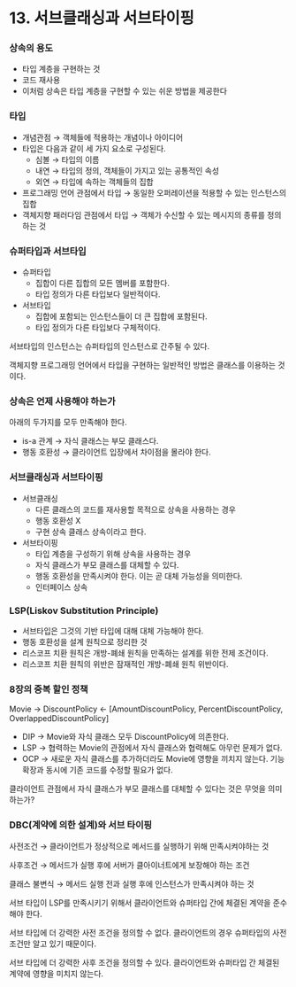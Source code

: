 # 13. 서브클래싱과 서브타이핑

### 상속의 용도

- 타입 계층을 구현하는 것
- 코드 재사용
- 이처럼 상속은 타입 계층을 구현할 수 있는 쉬운 방법을 제공한다

### 타입

- 개념관점 → 객체들에 적용하는 개념이나 아이디어
- 타입은 다음과 같이 세 가지 요소로 구성된다.
    - 심볼 → 타입의 이름
    - 내연 → 타입의 정의, 객체들이 가지고 있는 공통적인 속성
    - 외연 → 타입에 속하는 객체들의 집합
- 프로그래밍 언어 관점에서 타입 → 동일한 오퍼레이션을 적용할 수 있는 인스턴스의 집합
- 객체지향 패러다임 관점에서 타입 → 객체가 수신할 수 있는 메시지의 종류를 정의하는 것

### 슈퍼타입과 서브타입

- 슈퍼타입
    - 집합이 다른 집합의 모든 멤버를 포함한다.
    - 타입 정의가 다른 타입보다 일반적이다.
- 서브타입
    - 집합에 포함되는 인스턴스들이 더 큰 집합에 포함된다.
    - 타입 정의가 다른 타입보다 구체적이다.

서브타입의 인스턴스는 슈퍼타입의 인스턴스로 간주될 수 있다.

객체지향 프로그래밍 언어에서 타입을 구현하는 일반적인 방법은 클래스를 이용하는 것이다.

### 상속은 언제 사용해야 하는가

아래의 두가지를 모두 만족해야 한다.

- is-a 관계 → 자식 클래스는 부모 클래스다.
- 행동 호환성 → 클라이언트 입장에서 차이점을 몰라야 한다.

### 서브클래싱과 서브타이핑

- 서브클래싱
    - 다른 클래스의 코드를 재사용할 목적으로 상속을 사용하는 경우
    - 행동 호환성 X
    - 구현 상속 클래스 상속이라고 한다.
- 서브타이핑
    - 타입 계층을 구성하기 위해 상속을 사용하는 경우
    - 자식 클래스가 부모 클래스를 대체할 수 있다.
    - 행동 호환성을 만족시켜야 한다. 이는 곧 대체 가능성을 의미한다.
    - 인터페이스 상속
    

### LSP(Liskov Substitution Principle)

- 서브타입은 그것의 기반 타입에 대해 대체 가능해야 한다.
- 행동 호환성을 설계 원칙으로 정리한 것
- 리스코프 치환 원칙은 개방-폐쇄 원칙을 만족하는 설계를 위한 전제 조건이다.
- 리스코프 치환 원칙의 위반은 잠재적인 개방-폐쇄 원칙 위반이다.

### 8장의 중복 할인 정책

Movie → DiscountPolicy ← [AmountDiscountPolicy, PercentDiscountPolicy, OverlappedDiscountPolicy]

- DIP → Movie와 자식 클래스 모두 DiscountPolicy에 의존한다.
- LSP → 협력하는 Movie의 관점에서 자식 클래스와 협력해도 아무런 문제가 없다.
- OCP → 새로운 자식 클래스를 추가하더라도 Movie에 영향을 끼치지 않는다. 기능 확장과 동시에 기존 코드를 수정할 필요가 없다.

클라이언트 관점에서 자식 클래스가 부모 클래스를 대체할 수 있다는 것은 무엇을 의미하는가?

### DBC(계약에 의한 설계)와 서브 타이핑

사전조건 → 클라이언트가 정상적으로 메서드를 실행하기 위해 만족시켜야하는 것

사후조건 → 메서드가 실행 후에 서버가 클아이너트에게 보장해야 하는 조건

클래스 불변식 → 메서드 실행 전과 실행 후에 인스턴스가 만족시켜야 하는 것

서브 타입이 LSP를 만족시키기 위해서 클라이언트와 슈퍼타입 간에 체결된 계약을 준수해야 한다.

서브 타입에 더 강력한 사전 조건을 정의할 수 없다. 클라이언트의 경우 슈퍼타입의 사전 조건만 알고 있기 때문이다.

서브 타입에 더 강력한 사후 조건을 정의할 수 있다. 클라이언트와 슈퍼타입 간 체결된 계약에 영향을 미치지 않는다.